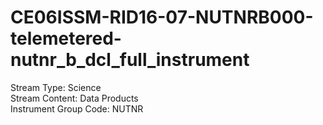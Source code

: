 # CE06ISSM-RID16-07-NUTNRB000-telemetered-nutnr_b_dcl_full_instrument

Stream Type: Science<br>
Stream Content: Data Products<br>
Instrument Group Code: NUTNR<br>
